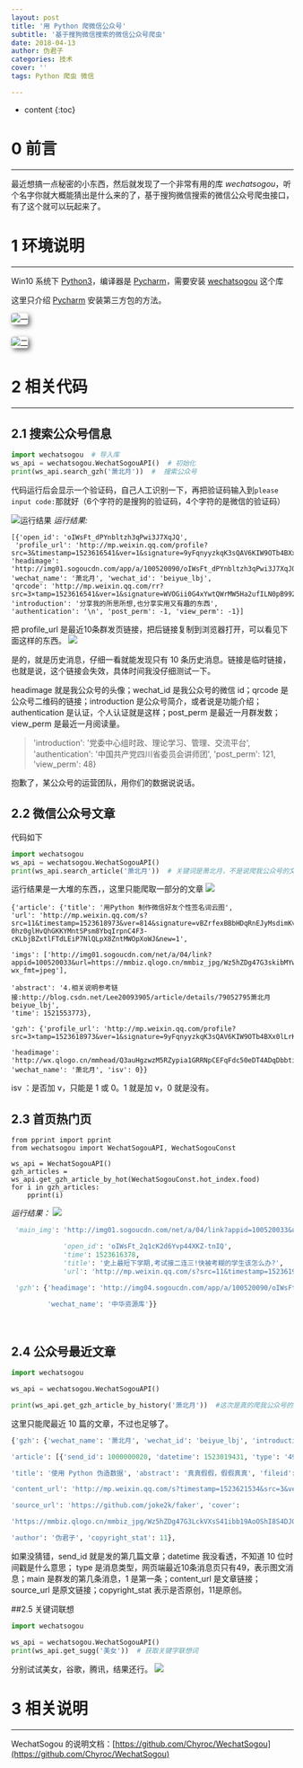 ```yaml
---
layout: post
title: '用 Python 爬微信公众号'
subtitle: '基于搜狗微信搜索的微信公众号爬虫'
date: 2018-04-13
author: 伪君子
categories: 技术
cover: ''
tags: Python 爬虫 微信

---
```


* content
{:toc}
#  0  前言

***

最近想搞一点秘密的小东西，然后就发现了一个非常有用的库 *wechatsogou*，听个名字你就大概能猜出是什么来的了，基于搜狗微信搜索的微信公众号爬虫接口，有了这个就可以玩起来了。

#  1  环境说明

***

Win10 系统下 [Python3](http://mp.weixin.qq.com/s/cubyNsqX4Hg1Zo7CChY8Aw)，编译器是 [Pycharm](http://mp.weixin.qq.com/s/ygVuD0UOFGxtwWfbQHXDAg)，需要安装 [wechatsogou](https://github.com/Chyroc/WechatSogou) 这个库



这里只介绍 [Pycharm](http://mp.weixin.qq.com/s/a06B-wLMyRWT1uY7uTP7lA) 安装第三方包的方法。
<p><img src="http://image.135editor.com/files/users/404/4043688/201802/FHGW8HvR_rrTj.png" alt="一" style="box-shadow: rgb(102, 102, 101) 3.53553px 3.53553px 8px; margin: 0px 8px 8px 0px; border-radius: 4px;" _src="http://image.135editor.com/files/users/404/4043688/201802/FHGW8HvR_rrTj.png"></p><p><img src="http://image.135editor.com/files/users/404/4043688/201802/tIAVkLmj_DYYr.png" alt="二" style="box-shadow: rgb(102, 102, 101) 3.53553px 3.53553px 8px; margin: 0px 8px 8px 0px; border-radius: 4px;" _src="http://image.135editor.com/files/users/404/4043688/201802/tIAVkLmj_DYYr.png"></p>

# 2  相关代码

***

## 2.1  搜索公众号信息

```python
import wechatsogou  # 导入库
ws_api = wechatsogou.WechatSogouAPI()  # 初始化
print(ws_api.search_gzh('萧北月'))  #  搜索公众号
```
代码运行后会显示一个验证码，自己人工识别一下，再把验证码输入到```please input code:```那就好（6个字符的是搜狗的验证码，4个字符的是微信的验证码）

![运行结果](https://upload-images.jianshu.io/upload_images/2989110-f513b1771f24824f.png?imageMogr2/auto-orient/strip%7CimageView2/2/w/1240)
*运行结果:*
```
[{'open_id': 'oIWsFt_dPYnbltzh3qPwi3J7XqJQ',
 'profile_url': 'http://mp.weixin.qq.com/profile?src=3&timestamp=1523616541&ver=1&signature=9yFqnyyzkqK3sQAV6KIW9OTb4BXx0lLrKzpdUHK6A5XaTmAtB8TeoKTM7vdE89u5adoYWw2OcQleRlMtOF7rw==', 
'headimage': 'http://img01.sogoucdn.com/app/a/100520090/oIWsFt_dPYnbltzh3qPwi3J7XqJQ', 
'wechat_name': '萧北月', 'wechat_id': 'beiyue_lbj', 
'qrcode': 'http://mp.weixin.qq.com/rr?src=3×tamp=1523616541&ver=1&signature=WVOGii0G4xYwtQWrMW5Ha2ufILN0pB992K5zAIhSiWXOh8Nd0HOoliGVjm5eIla0sPZ5YW7QvzMAwrVsB2UjPnNGFk4UwDB6kDGNbP4k=', 
'introduction': '分享我的所思所想,也分享实用又有趣的东西', 
'authentication': '\n', 'post_perm': -1, 'view_perm': -1}]
```

把 profile_url 是最近10条群发页链接，把后链接复制到浏览器打开，可以看见下面这样的东西。
![](https://upload-images.jianshu.io/upload_images/2989110-f7bdde45620a0091.png?imageMogr2/auto-orient/strip%7CimageView2/2/w/1240)

是的，就是历史消息，仔细一看就能发现只有 10 条历史消息。链接是临时链接，也就是说，这个链接会失效，具体时间我没仔细测试一下。

headimage 就是我公众号的头像；wechat_id 是我公众号的微信 id；qrcode 是公众号二维码的链接；introduction 是公众号简介，或者说是功能介绍；authentication 是认证，个人认证就是这样；post_perm 是最近一月群发数；view_perm 是最近一月阅读量。

>'introduction': '党委中心组时政、理论学习、管理、交流平台', 'authentication': '中国共产党四川省委员会讲师团', 'post_perm': 121, 'view_perm': 48}

抱歉了，某公众号的运营团队，用你们的数据说说话。

## 2.2  微信公众号文章

代码如下
```python
import wechatsogou
ws_api = wechatsogou.WechatSogouAPI()
print(ws_api.search_article('萧北月'))  # 关键词是萧北月，不是说爬我公众号的文章
```
运行结果是一大堆的东西，，这里只能爬取一部分的文章
![](https://upload-images.jianshu.io/upload_images/2989110-ab4b45b6e9cf3941.png?imageMogr2/auto-orient/strip%7CimageView2/2/w/1240)
```
{'article': {'title': '用Python 制作微信好友个性签名词云图', 
'url': 'http://mp.weixin.qq.com/s?src=11&timestamp=1523618973&ver=814&signature=vBZrfexBBbHDqRnEJyMsdimKvg8fJoyg8ca1iZKYUdw63s6kNtkI1H-0hz0glHvQhGKKYMntSPsm8YbqIrpnC4F3-cKLbjBZxtlFTdLEiP7NlQLpX8ZntMWOpXoWJ&new=1', 
             
'imgs': ['http://img01.sogoucdn.com/net/a/04/link?appid=100520033&url=https://mmbiz.qlogo.cn/mmbiz_jpg/Wz5hZDg47G3skibMYwMeVYxTl3vSNbdBXAib3FqhUMKtq8VUF5T0Rlib4iaHww8eLc7Xib0XtJrfVxbqPYzFuwKxttQ/0?wx_fmt=jpeg'], 
             
'abstract': '4.相关说明参考链接:http://blog.csdn.net/Lee20093905/article/details/79052795萧北月beiyue_lbj', 
'time': 1521553773}, 
 
'gzh': {'profile_url': 'http://mp.weixin.qq.com/profile?src=3×tamp=1523618973&ver=1&signature=9yFqnyyzkqK3sQAV6KIW9OTb4BXx0lLrKzpdUHK6A5XaTmAtB8TeoKTM7vdE89uWk1krt44mHni8OuheHFg==', 
        
'headimage': 'http://wx.qlogo.cn/mmhead/Q3auHgzwzM5RZypia1GRRNpCEFqFdc50eDT4ADqDbbtibAm3embortYA/0', 
'wechat_name': '萧北月', 'isv': 0}} 
```
 isv  ：是否加 v，只能是 1 或 0。1 就是加 v，0 就是没有。

## 2.3  首页热门页

```
from pprint import pprint
from wechatsogou import WechatSogouAPI, WechatSogouConst

ws_api = WechatSogouAPI()
gzh_articles = ws_api.get_gzh_article_by_hot(WechatSogouConst.hot_index.food)
for i in gzh_articles:
    pprint(i)
```

*运行结果：*
![](https://upload-images.jianshu.io/upload_images/2989110-9b590eaf4e5da10e.png?imageMogr2/auto-orient/strip%7CimageView2/2/w/1240)

```python
 'main_img': 'http://img01.sogoucdn.com/net/a/04/link?appid=100520033&url=http%3A%2F%2Fmmbiz.qpic.cn%2Fmmbiz_jpg%2F0oVicD6cYHuGN2NpoWgNed6AzUsP0kukbx7zy57F8EWoATvhwvNp0e060sGACINVliaQtKZWDFhTQWbIAAV4iaibfA%2F0%3Fwx_fmt%3Djpeg',

             'open_id': 'oIWsFt_2q1cK2d6Yvp44XKZ-tnIQ',
             'time': 1523616378,
             'title': '史上最短下学期,考试接二连三!快被考糊的学生该怎么办?',
             'url': 'http://mp.weixin.qq.com/s?src=11&timestamp=1523619725&ver=814&signature=pP52bN2UflHFFApeiYSOwi-ytTCETF*jdMKnykZM76QTUDylYKtAQlq1rzyVr2VdiIf7oQQSxbZ9cXc45mmrtmSAbwegWucocQBr9T0WfoSTNxpYPBZ2SZ8diiQOOJUG&new=1'},

 'gzh': {'headimage': 'http://img04.sogoucdn.com/app/a/100520090/oIWsFt_2q1cK2d6Yvp44XKZ-tnIQ',

         'wechat_name': '中华资源库'}}
```

​            

## 2.4  公众号最近文章

```python
import wechatsogou

ws_api = wechatsogou.WechatSogouAPI()

print(ws_api.get_gzh_article_by_history('萧北月'))  #这次是真的爬我公众号的文章

```



这里只能爬最近 10 篇的文章，不过也足够了。

```python
{'gzh': {'wechat_name': '萧北月', 'wechat_id': 'beiyue_lbj', 'introduction': '分享我的所思所想，也分享实用又有趣的东西', 'authentication': '分享我的所思所想，也分享实用又有趣的东西', 'headimage': 'http://wx.qlogo.cn/mmhead/Q3auHgzwzM5RZypia1GRRNpCEFqFdc50eDT4ADqDbbtibAm3embortYA/0'},

'article': [{'send_id': 1000000020, 'datetime': 1523019431, 'type': '49', 'main': 1, 

'title': '使用 Python 伪造数据', 'abstract': '真真假假，假假真真', 'fileid': 100000203, 

'content_url': 'http://mp.weixin.qq.com/s?timestamp=1523621534&src=3&ver=1&signature=opv39vxOL922oluCYH8yziQFqKCpCpXToynePDglJpOXIBfFy8GHUzmr6g9zZhxcdImimyts8JgLsSWJ0z5TnQpeHkpt9pfSDvtM5e3ak9ZVyEnq356ORsDA8p3-fsF67-TNZcoAi178tyVVauFctqphpsn7igxPcQbponoi4=', 

'source_url': 'https://github.com/joke2k/faker', 'cover': 

'https://mmbiz.qlogo.cn/mmbiz_jpg/Wz5hZDg47G3LckVXsS41ibb19AoOShI8S4DJOocPHbKpDSN3Btt0KUFoPmacdIpibLUWlxw9Omm9XVeEJsiaWrOCA/0?wx_fmt=jpeg', 

'author': '伪君子', 'copyright_stat': 11},

```

如果没猜错，send_id 就是发的第几篇文章；datetime 我没看透，不知道 10 位时间戳是什么意思； type 是消息类型，网页端最近10条消息页只有49，表示图文消息；main 是群发的第几条消息，1 是第一条；content_url 是文章链接；source_url 是原文链接；copyright_stat 表示是否原创，11是原创。

##2.5  关键词联想

```python
import wechatsogou

ws_api = wechatsogou.WechatSogouAPI()
print(ws_api.get_sugg('美女'))  # 获取关键字联想词
```


分别试试美女，谷歌，腾讯，结果还行。
![](https://upload-images.jianshu.io/upload_images/2989110-7d10c58fd6499367.png?imageMogr2/auto-orient/strip%7CimageView2/2/w/1240)

#  3  相关说明

***

WechatSogou 的说明文档：[https://github.com/Chyroc/WechatSogou](https://github.com/Chyroc/WechatSogou)

